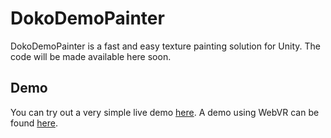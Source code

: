 # DokoDemoPainter
DokoDemoPainter is a fast and easy texture painting solution for Unity.
The code will be made available here soon.

## Demo

You can try out a very simple live demo
[here](https://emilianavt.github.io/DokoDemoPainterDemo/). A demo using WebVR
can be found [here](https://emilianavt.github.io/DokoDemoPainterVRDemo/).
